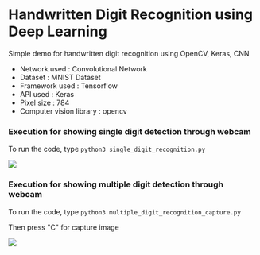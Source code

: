 # Handwritten Digit Recognition using Deep Learning
Simple demo for handwritten digit recognition using OpenCV, Keras, CNN


<ul>
  <li>Network used : Convolutional Network</li>
  <li>Dataset : MNIST Dataset</li>
  <li>Framework used : Tensorflow</li>
  <li>API used : Keras</li>
  <li>Pixel size : 784</li>
  <li>Computer vision library : opencv</li>
</ul>


### Execution for showing single digit detection through webcam

To run the code, type `python3 single_digit_recognition.py`

<img src="https://github.com/sasi06/handwritten_digit_recognition_wit_CNN/single_digit_recognition.gif">


### Execution for showing multiple digit detection through webcam

To run the code, type `python3 multiple_digit_recognition_capture.py`

Then press "C" for capture image

<img src="https://github.com/sazi06/handwritten_digit_recognition_with_CNN/multiple_digit_recognition_capture.gif">
